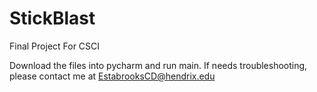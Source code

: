 # StickBlast
Final Project For CSCI


Download the files into pycharm and run main.
If needs troubleshooting, please contact me at EstabrooksCD@hendrix.edu
